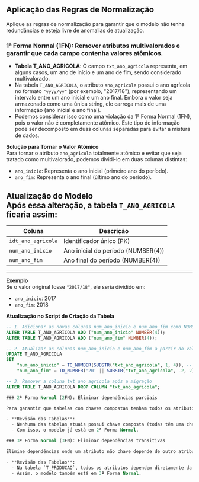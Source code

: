 ## Aplicação das Regras de Normalização

Aplique as regras de normalização para garantir que o modelo não tenha redundâncias e esteja livre de anomalias de atualização.

### 1ª Forma Normal (1FN): Remover atributos multivalorados e garantir que cada campo contenha valores atômicos.

- **Tabela T_ANO_AGRICOLA**: O campo `txt_ano_agricola` representa, em alguns casos, um ano de início e um ano de fim, sendo considerado multivalorado.
- Na tabela `T_ANO_AGRICOLA`, o atributo `ano_agricola` possui o ano agrícola no formato `"yyyy/yy"` (por exemplo, "2017/18"), representando um intervalo entre um ano inicial e um ano final. Embora o valor seja armazenado como uma única string, ele carrega mais de uma informação (ano inicial e ano final).
- Podemos considerar isso como uma violação da 1ª Forma Normal (1FN), pois o valor não é completamente atômico. Este tipo de informação pode ser decomposto em duas colunas separadas para evitar a mistura de dados.

**Solução para Tornar o Valor Atômico**  
Para tornar o atributo `ano_agricola` totalmente atômico e evitar que seja tratado como multivalorado, podemos dividi-lo em duas colunas distintas:
- `ano_inicio`: Representa o ano inicial (primeiro ano do período).
- `ano_fim`: Representa o ano final (último ano do período).

**Atualização do Modelo**  
Após essa alteração, a tabela `T_ANO_AGRICOLA` ficaria assim:  
----------------------------------------------------------------
| Coluna            | Descrição                                |
|-------------------|------------------------------------------|
| `idt_ano_agricola`| Identificador único (PK)                 |
| `num_ano_inicio`  | Ano inicial do período (NUMBER(4))       |
| `num_ano_fim`     | Ano final do período (NUMBER(4))         |
----------------------------------------------------------------

**Exemplo**  
Se o valor original fosse `"2017/18"`, ele seria dividido em:
- `ano_inicio`: 2017
- `ano_fim`: 2018

**Atualização no Script de Criação da Tabela**

```sql
-- 1. Adicionar as novas colunas num_ano_inicio e num_ano_fim como NUMBER(4)
ALTER TABLE T_ANO_AGRICOLA ADD ("num_ano_inicio" NUMBER(4));
ALTER TABLE T_ANO_AGRICOLA ADD ("num_ano_fim" NUMBER(4));

-- 2. Atualizar as colunas num_ano_inicio e num_ano_fim a partir do valor atual de txt_ano_agricola
UPDATE T_ANO_AGRICOLA
SET 
    "num_ano_inicio" = TO_NUMBER(SUBSTR("txt_ano_agricola", 1, 4)), -- Extrai os primeiros 4 caracteres e converte para NUMBER
    "num_ano_fim" = TO_NUMBER('20' || SUBSTR("txt_ano_agricola", -2, 2)); -- Extrai os últimos 2 caracteres, completa com '20' e converte para NUMBER

-- 3. Remover a coluna txt_ano_agricola após a migração
ALTER TABLE T_ANO_AGRICOLA DROP COLUMN "txt_ano_agricola";

### 2ª Forma Normal (2FN): Eliminar dependências parciais

Para garantir que tabelas com chaves compostas tenham todos os atributos dependentes completamente de sua chave primária.

- **Revisão das Tabelas**:
  - Nenhuma das tabelas atuais possui chave composta (todas têm uma chave primária simples), então não há dependências parciais.
  - Com isso, o modelo já está em 2ª Forma Normal.

### 3ª Forma Normal (3FN): Eliminar dependências transitivas

Elimine dependências onde um atributo não chave depende de outro atributo não chave.

- **Revisão das Tabelas**:
  - Na tabela `T_PRODUCAO`, todos os atributos dependem diretamente da chave primária `idt_producao` ou de chaves estrangeiras que fazem referência a outras tabelas. Não há atributos não-chave que dependem de outros atributos não-chave.
  - Assim, o modelo também está em 3ª Forma Normal.
